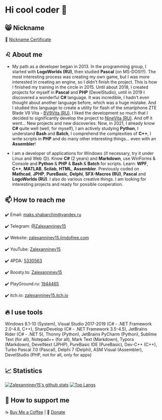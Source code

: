 # Hi cool coder 🤘



## 😸 Nickname

  :bust_in_silhouette: [Nickname Certificate](https://mynickname.com/en/Zalexanninev15)

## ♌ About me

- My path as a developer began in 2013. In the programming group, I started with **LogoWorlds (RU)**, then studied **Pascal** (on MS-DOS!!!). The most interesting process was creating my own game, but I was more interested in creating an engine, so I didn't finish the project. This is how I finished my training in the circle in 2015. Until about 2018, I created projects for myself in **Pascal** and **PHP** (DevelStudio), until in 2019 I discovered a wonderful **C#** language. It was incredible, I hadn't even thought about another language before, which was a huge mistake. And I studied this language to create a utility for flash of the smartphone ZTE Blade V9 Vita - [BV9Vita (RU)](https://4pda.ru/forum/index.php?showtopic=952274&view=findpost&p=88382383). I liked the development so much that I decided to significantly develop the project to [NineVita (RU)](https://4pda.ru/forum/index.php?showtopic=952274&view=findpost&p=91409816). And off it went... New projects and new discoveries. Now, in 2021, I already know **C#** quite well (well, for myself), I am actively studying **Python**, I understand **Bash** and **Batch**, I comprehend the complexities of **C++**, I write scripts in **PHP** and do many other interesting things... even with an **Assembler**!

- I am a developer of applications for Windows (if necessary, try it under Linux and Web 😊). Know **C#** (2 years) and **Markdown**, use WinForms & Console and **Python** & **PHP** & **Bash** & **Batch** for scripts. Learn: **WPF**, **C++**, **MATLAB**, **Scilab**, **HTML**, **Assembler**. Previously coded on **Mathcad**, **JPHP**, **PureBasic**, **Delphi**, **SFX-Macros (RU)**, **Pascal** and **LogoWorlds (RU)**. I also do various creative things. I am looking for interesting projects and ready for possible cooperation.
  
## 📫 How to reach me

  :heavy_check_mark: Email: [maks.shabarchin@yandex.ru](mailto:maks.shabarchin@yandex.ru)
  
  :heavy_check_mark: Telegram: [@Zalexanninev15](https://t.me/Zalexanninev15)
  
  :heavy_check_mark: Website: [zalexanninev15.jimdofree.com](https://zalexanninev15.jimdofree.com)
  
  :heavy_check_mark: YouTube: [Zalexanninev15](https://youtube.com/channel/UCTzLPaG_Sdb58FMntgPauyg)
  
  :heavy_check_mark: 4PDA: [5330563](https://4pda.ru/forum/index.php?showuser=5330563)

  :heavy_check_mark: Boosty.to: [Zalexanninev15](https://boosty.to/maxik-zalexanninev15)

  :heavy_check_mark: PlayGround.ru: [1944465](https://users.playground.ru/1944465)
  
  :heavy_check_mark: itch.io: [zalexanninev15.itch.io](https://zalexanninev15.itch.io)

## 🔥 I use tools

Windows 8.1-10 (System), Visual Studio 2017-2019 (C# - .NET Framework 2.0-4.8, C++), SharpDevelop (C# - .NET Framework 3.5-4.5), JetBrains Rider (C# - .NET 5), Thonny (Python), JetBrains PyCharm (Python), Sublime Text (for all), Notepad++ (for all), Mark Text (Markdown), Typora (Markdown), DevelNext (JPHP), PureBasic IDE (PureBasic), Dev-C++ (C++), Turbo Pascal 7.0 (Pascal), Delphi 7 (Delphi), ASM Visual (Assembler), DevelStudio (PHP, not for all, only for apps)

## 📈 Statistics

[![Zalexanninev15's github stats](https://github-readme-stats.vercel.app/api?username=Zalexanninev15&show_icons=true&count_private=true&include_all_commits=true&theme=react)](https://github.com/Zalexanninev15) [![Top Langs](https://github-readme-stats.vercel.app/api/top-langs/?username=Zalexanninev15&langs_count=6&layout=compact&theme=react)](https://github.com/Zalexanninev15)

## 🤠 How to support me

☕ [Buy Me a Coffee](https://zalexanninev15.jimdofree.com/buy-me-a-coffee) | 🧧 [Donate](https://zalexanninev15.jimdofree.com/buy-me-a-coffee)
